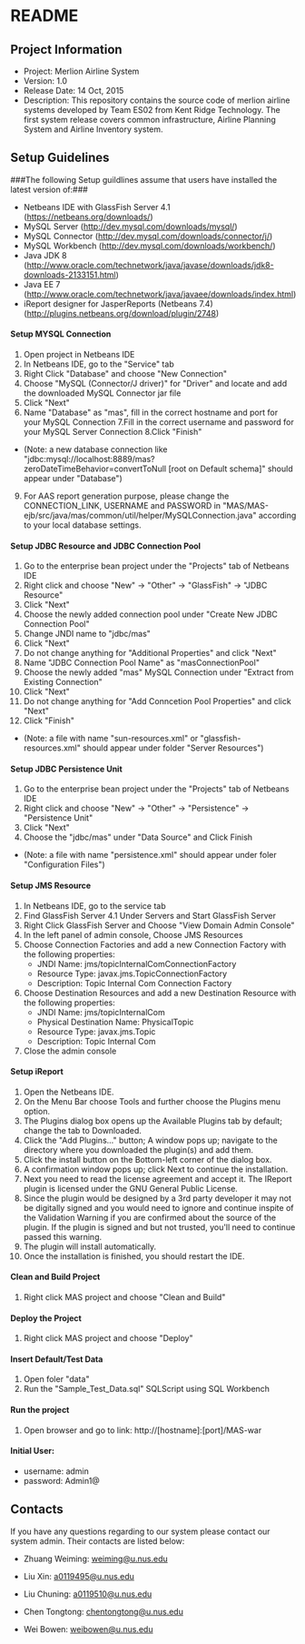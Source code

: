 # README #

## Project Information ##

* Project: Merlion Airline System
* Version: 1.0
* Release Date: 14 Oct, 2015
* Description:
This repository contains the source code of merlion airline systems developed by Team ES02 from Kent Ridge Technology. The first system release covers common infrastructure, Airline Planning System and Airline Inventory system. 



## Setup Guidelines ##
###The following Setup guildlines assume that users have installed the latest version of:###
* Netbeans IDE with GlassFish Server 4.1 (https://netbeans.org/downloads/)
* MySQL Server (http://dev.mysql.com/downloads/mysql/)
* MySQL Connector (http://dev.mysql.com/downloads/connector/j/)
* MySQL Workbench (http://dev.mysql.com/downloads/workbench/)
* Java JDK 8 (http://www.oracle.com/technetwork/java/javase/downloads/jdk8-downloads-2133151.html)
* Java EE 7 (http://www.oracle.com/technetwork/java/javaee/downloads/index.html)
* iReport designer for JasperReports (Netbeans 7.4) (http://plugins.netbeans.org/download/plugin/2748)


#### Setup MYSQL Connection ####
1. Open project in Netbeans IDE
2. In Netbeans IDE, go to the "Service" tab
3. Right Click "Database" and choose "New Connection"
4. Choose "MySQL (Connector/J driver)" for "Driver" and locate and add the downloaded MySQL Connector jar file
5. Click "Next"
6. Name "Database" as "mas", fill in the correct hostname and port for your MySQL Connection
7.Fill in the correct username and password for your MySQL Server Connection
8.Click "Finish"
* (Note: a new database connection like "jdbc:mysql://localhost:8889/mas?zeroDateTimeBehavior=convertToNull [root on Default schema]" should appear under "Database")
9. For AAS report generation purpose, please change the CONNECTION_LINK, USERNAME and PASSWORD in "MAS/MAS-ejb/src/java/mas/common/util/helper/MySQLConnection.java" according to your local database settings.

#### Setup JDBC Resource and JDBC Connection Pool ####
1. Go to the enterprise bean project under the "Projects" tab of Netbeans IDE
2. Right click and choose "New" -> "Other" -> "GlassFish" -> "JDBC Resource"
3. Click "Next"
4. Choose the newly added connection pool under "Create New JDBC Connection Pool"
5. Change JNDI name to "jdbc/mas"
6. Click "Next"
7. Do not change anything for "Additional Properties" and click "Next"
8. Name "JDBC Connection Pool Name" as "masConnectionPool"
9. Choose the newly added "mas" MySQL Connection under "Extract from Existing Connection"
10. Click "Next"
11. Do not change anything for "Add Conncetion Pool Properties" and click "Next"
12. Click "Finish"
* (Note: a file with name "sun-resources.xml" or "glassfish-resources.xml" should appear under folder "Server Resources")

#### Setup JDBC Persistence Unit ####
1. Go to the enterprise bean project under the "Projects" tab of Netbeans IDE
2. Right click and choose "New" -> "Other" -> "Persistence" -> "Persistence Unit"
3. Click "Next"
4. Choose the "jdbc/mas" under "Data Source" and Click Finish
* (Note: a file with name "persistence.xml" should appear under foler "Configuration Files")

#### Setup JMS Resource ####
1. In Netbeans IDE, go to the service tab
2. Find GlassFish Server 4.1 Under Servers and Start GlassFish Server
3. Right Click GlassFish Server and Choose "View Domain Admin Console"
4. In the left panel of admin console, Choose JMS Resources
5. Choose Connection Factories and add a new Connection Factory with the following properties:
      - JNDI Name: jms/topicInternalComConnectionFactory
      - Resource Type: javax.jms.TopicConnectionFactory
	  - Description: Topic Internal Com Connection Factory
6. Choose Destination Resources and add a new Destination Resource with the following properties:
      - JNDI Name: jms/topicInternalCom
	  - Physical Destination Name: PhysicalTopic
	  - Resource Type: javax.jms.Topic
	  - Description: Topic Internal Com
7. Close the admin console

#### Setup iReport ####
1. Open the Netbeans IDE.
2. On the Menu Bar choose Tools and further choose the Plugins menu option.
3. The Plugins dialog box opens up the Available Plugins tab by default; change the tab to Downloaded.
4. Click the "Add Plugins..." button; A window pops up; navigate to the directory where you downloaded the plugin(s) and add them. 
5. Click the install button on the Bottom-left corner of the dialog box.
6. A confirmation window pops up; click Next to continue the installation.
7. Next you need to read the license agreement and accept it. The IReport plugin is licensed under the GNU General Public License.
8. Since the plugin would be designed by a 3rd party developer it may not be digitally signed and you would need to ignore and continue inspite of the Validation Warning if you are confirmed about the source of the plugin. If the plugin is signed and but not trusted, you'll need to continue passed this warning.
9. The plugin will install automatically.
10. Once the installation is finished, you should restart the IDE.

#### Clean and Build Project ####
1. Right click MAS project and choose "Clean and Build"

#### Deploy the Project ####
1. Right click MAS project and choose "Deploy"

#### Insert Default/Test Data ####
1. Open foler "data"
2. Run the "Sample_Test_Data.sql" SQLScript using SQL Workbench

#### Run the project ####
1. Open browser and go to link: http://[hostname]:[port]/MAS-war
   
#### Initial User: ####

* username: admin
* password: Admin1@

## Contacts ##

If you have any questions regarding to our system please contact our system admin. Their contacts are listed below:

* Zhuang Weiming: weiming@u.nus.edu

* Liu Xin: a0119495@u.nus.edu

* Liu Chuning: a0119510@u.nus.edu

* Chen Tongtong: chentongtong@u.nus.edu

* Wei Bowen: weibowen@u.nus.edu